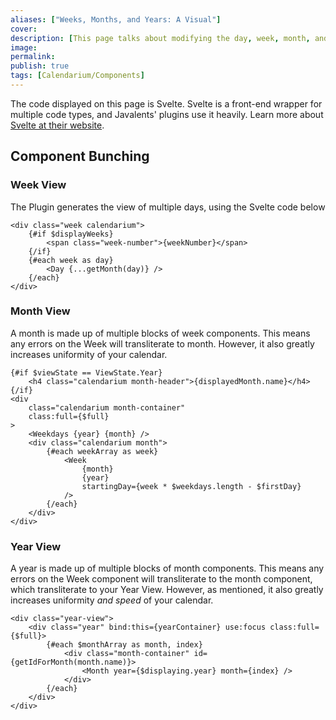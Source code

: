 ```yaml
---
aliases: ["Weeks, Months, and Years: A Visual"]
cover: 
description: [This page talks about modifying the day, week, month, and year components.]
image: 
permalink: 
publish: true
tags: [Calendarium/Components]
---
```


The code displayed on this page is Svelte. Svelte is a front-end wrapper for multiple code types, and Javalents' plugins use it heavily. Learn more about [Svelte at their website](https://svelte.dev/blog/write-less-code).

## Component Bunching

### Week View

The Plugin generates the view of multiple days, using the Svelte code below

```svelte
<div class="week calendarium">
    {#if $displayWeeks}
        <span class="week-number">{weekNumber}</span>
    {/if}
    {#each week as day}
        <Day {...getMonth(day)} />
    {/each}
</div>
```

### Month View

A month is made up of multiple blocks of week components. This means any errors on the Week will transliterate to month. However, it also greatly increases uniformity of your calendar.

```svelte
{#if $viewState == ViewState.Year}
    <h4 class="calendarium month-header">{displayedMonth.name}</h4>
{/if}
<div
    class="calendarium month-container"
    class:full={$full}
>
    <Weekdays {year} {month} />
    <div class="calendarium month">
        {#each weekArray as week}
            <Week
                {month}
                {year}
                startingDay={week * $weekdays.length - $firstDay}
            />
        {/each}
    </div>
</div>
```

### Year View

A year is made up of multiple blocks of month components. This means any errors on the Week component will transliterate to the month component, which transliterate to your Year View. However, as mentioned, it also greatly increases uniformity *and speed* of your calendar.

```svelte
<div class="year-view">
    <div class="year" bind:this={yearContainer} use:focus class:full={$full}>
        {#each $monthArray as month, index}
            <div class="month-container" id={getIdForMonth(month.name)}>
                <Month year={$displaying.year} month={index} />
            </div>
        {/each}
    </div>
</div>
```